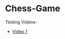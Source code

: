 # Chess-Game
Testing Videos-
* [Video 1](https://drive.google.com/file/d/1fxptO9dZyNpIyY1B9DE-6wqzBc2RYvYn/view)
